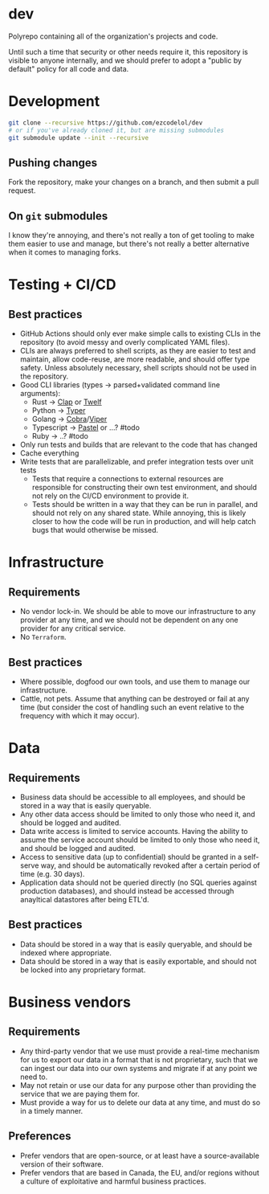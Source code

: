 # dev

Polyrepo containing all of the organization's projects and code.

Until such a time that security or other needs require it, this repository is visible to anyone internally, and we should prefer to adopt a "public by default" policy for all code and data.

# Development

```sh
git clone --recursive https://github.com/ezcodelol/dev
# or if you've already cloned it, but are missing submodules
git submodule update --init --recursive
```

## Pushing changes

Fork the repository, make your changes on a branch, and then submit a pull request.

## On `git` submodules

I know they're annoying, and there's not really a ton of get tooling to make them easier to use and manage, but there's not really a better alternative when it comes to managing forks.

# Testing + CI/CD

## Best practices

* GitHub Actions should only ever make simple calls to existing CLIs in the repository (to avoid messy and overly complicated YAML files).
* CLIs are always preferred to shell scripts, as they are easier to test and maintain, allow code-reuse, are more readable, and should offer type safety. Unless absolutely necessary, shell scripts should not be used in the repository.
* Good CLI libraries (types -> parsed+validated command line arguments):
  * Rust -> [Clap](https://docs.rs/clap/latest/clap/) or [Twelf](https://docs.rs/twelf/latest/twelf/)
  * Python -> [Typer](https://typer.tiangolo.com/)
  * Golang -> [Cobra](https://github.com/spf13/cobra)/[Viper](https://github.com/spf13/viper)
  * Typescript -> [Pastel](https://github.com/vadimdemedes/pastel) or ...? #todo
  * Ruby -> ..? #todo
* Only run tests and builds that are relevant to the code that has changed
* Cache everything
* Write tests that are parallelizable, and prefer integration tests over unit tests
  * Tests that require a connections to external resources are responsible for constructing their own test environment, and should not rely on the CI/CD environment to provide it.
  * Tests should be written in a way that they can be run in parallel, and should not rely on any shared state. While annoying, this is likely closer to how the code will be run in production, and will help catch bugs that would otherwise be missed.

# Infrastructure

## Requirements

* No vendor lock-in. We should be able to move our infrastructure to any provider at any time, and we should not be dependent on any one provider for any critical service.
* No `Terraform`.

## Best practices

* Where possible, dogfood our own tools, and use them to manage our infrastructure.
* Cattle, not pets. Assume that anything can be destroyed or fail at any time (but consider the cost of handling such an event relative to the frequency with which it may occur).


# Data

## Requirements

* Business data should be accessible to all employees, and should be stored in a way that is easily queryable.
* Any other data access should be limited to only those who need it, and should be logged and audited.
* Data write access is limited to service accounts. Having the ability to assume the service account should be limited to only those who need it, and should be logged and audited.
* Access to sensitive data (up to confidential) should be granted in a self-serve way, and should be automatically revoked after a certain period of time (e.g. 30 days).
* Application data should not be queried directly (no SQL queries against production databases), and should instead be accessed through anayltical datastores after being ETL'd.

## Best practices

* Data should be stored in a way that is easily queryable, and should be indexed where appropriate.
* Data should be stored in a way that is easily exportable, and should not be locked into any proprietary format.

# Business vendors

## Requirements

* Any third-party vendor that we use must provide a real-time mechanism for us to export our data in a format that is not proprietary, such that we can ingest our data into our own systems and migrate if at any point we need to.
* May not retain or use our data for any purpose other than providing the service that we are paying them for.
* Must provide a way for us to delete our data at any time, and must do so in a timely manner.

## Preferences

* Prefer vendors that are open-source, or at least have a source-available version of their software.
* Prefer vendors that are based in Canada, the EU, and/or regions without a culture of exploitative and harmful business practices.